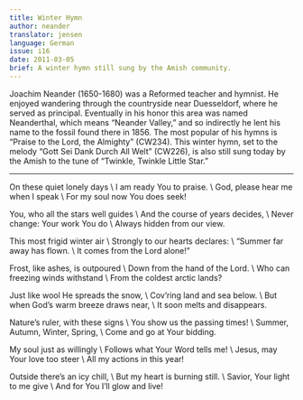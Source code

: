 ```yaml
---
title: Winter Hymn
author: neander
translator: jensen
language: German
issue: i16
date: 2011-03-05
brief: A winter hymn still sung by the Amish community.
---
```


Joachim Neander (1650-1680) was a Reformed teacher and hymnist. He enjoyed wandering through the countryside near Duesseldorf, where he served as principal. Eventually in his honor this area was named Neanderthal, which means “Neander Valley,” and so indirectly he lent his name to the fossil found there in 1856. The most popular of his hymns is “Praise to the Lord, the Almighty” (CW234). This winter hymn, set to the melody “Gott Sei Dank Durch All Welt” (CW226), is also still sung today by the Amish to the tune of “Twinkle, Twinkle Little Star.”

---

On these quiet lonely days \\
I am ready You to praise. \\
God, please hear me when I speak \\
For my soul now You does seek!

You, who all the stars well guides \\
And the course of years decides, \\
Never change: Your work You do \\
Always hidden from our view.

This most frigid winter air \\
Strongly to our hearts declares: \\
“Summer far away has flown. \\
It comes from the Lord alone!”  

Frost, like ashes, is outpoured \\
Down from the hand of the Lord. \\
Who can freezing winds withstand \\
From the coldest arctic lands?

Just like wool He spreads the snow, \\ 
Cov’ring land and sea below. \\
But when God’s warm breeze draws near, \\
It soon melts and disappears.

Nature’s ruler, with these signs \\
You show us the passing times! \\
Summer, Autumn, Winter, Spring, \\
Come and go at Your bidding.

My soul just as willingly \\
Follows what Your Word tells me! \\
Jesus, may Your love too steer \\
All my actions in this year!  

Outside there’s an icy chill, \\
But my heart is burning still. \\
Savior, Your light to me give \\
And for You I’ll glow and live!